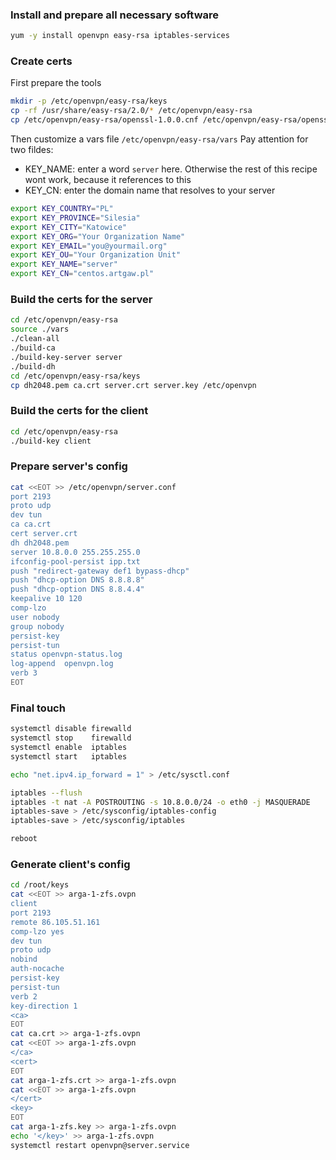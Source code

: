 ### Install and prepare all necessary software
```bash
yum -y install openvpn easy-rsa iptables-services
```
### Create certs
First prepare the tools
```sh
mkdir -p /etc/openvpn/easy-rsa/keys
cp -rf /usr/share/easy-rsa/2.0/* /etc/openvpn/easy-rsa
cp /etc/openvpn/easy-rsa/openssl-1.0.0.cnf /etc/openvpn/easy-rsa/openssl.cnf
```
Then customize a vars file ```/etc/openvpn/easy-rsa/vars``` Pay attention for two fildes:
* KEY_NAME: enter a word ```server``` here. Otherwise the rest of this recipe wont work, because it references to this
* KEY_CN: enter the domain name that resolves to your server
```bash
export KEY_COUNTRY="PL"
export KEY_PROVINCE="Silesia"
export KEY_CITY="Katowice"
export KEY_ORG="Your Organization Name"
export KEY_EMAIL="you@yourmail.org"
export KEY_OU="Your Organization Unit"
export KEY_NAME="server"
export KEY_CN="centos.artgaw.pl"
```
### Build the certs for the server
```bash
cd /etc/openvpn/easy-rsa
source ./vars
./clean-all
./build-ca
./build-key-server server
./build-dh
cd /etc/openvpn/easy-rsa/keys
cp dh2048.pem ca.crt server.crt server.key /etc/openvpn
```
### Build the certs for the client
```bash
cd /etc/openvpn/easy-rsa
./build-key client
```
### Prepare server's config
```sh
cat <<EOT >> /etc/openvpn/server.conf
port 2193
proto udp
dev tun
ca ca.crt
cert server.crt
dh dh2048.pem
server 10.8.0.0 255.255.255.0
ifconfig-pool-persist ipp.txt
push "redirect-gateway def1 bypass-dhcp"
push "dhcp-option DNS 8.8.8.8"
push "dhcp-option DNS 8.8.4.4"
keepalive 10 120
comp-lzo
user nobody
group nobody
persist-key
persist-tun
status openvpn-status.log
log-append  openvpn.log
verb 3
EOT
```
### Final touch
```bash
systemctl disable firewalld
systemctl stop    firewalld
systemctl enable  iptables
systemctl start   iptables

echo "net.ipv4.ip_forward = 1" > /etc/sysctl.conf

iptables --flush
iptables -t nat -A POSTROUTING -s 10.8.0.0/24 -o eth0 -j MASQUERADE
iptables-save > /etc/sysconfig/iptables-config 
iptables-save > /etc/sysconfig/iptables

reboot
```
### Generate client's config
```sh
cd /root/keys
cat <<EOT >> arga-1-zfs.ovpn
client
port 2193
remote 86.105.51.161
comp-lzo yes
dev tun
proto udp
nobind
auth-nocache
persist-key
persist-tun
verb 2
key-direction 1
<ca>
EOT
cat ca.crt >> arga-1-zfs.ovpn 
cat <<EOT >> arga-1-zfs.ovpn
</ca>
<cert>
EOT
cat arga-1-zfs.crt >> arga-1-zfs.ovpn 
cat <<EOT >> arga-1-zfs.ovpn
</cert>
<key>
EOT
cat arga-1-zfs.key >> arga-1-zfs.ovpn 
echo '</key>' >> arga-1-zfs.ovpn 
systemctl restart openvpn@server.service
```
